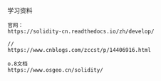 学习资料

    官网：
    https://solidity-cn.readthedocs.io/zh/develop/
    
    // 
    https://www.cnblogs.com/zccst/p/14406916.html
 
    o.8文档
    https://www.osgeo.cn/solidity/
    